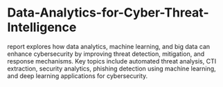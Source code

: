 # Data-Analytics-for-Cyber-Threat-Intelligence
report explores how data analytics, machine learning, and big data can enhance cybersecurity by improving threat detection, mitigation, and response mechanisms. Key topics include automated threat analysis, CTI extraction, security analytics, phishing detection using machine learning, and deep learning applications for cybersecurity.
